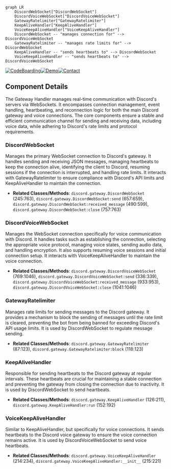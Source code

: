```mermaid
graph LR
    DiscordWebSocket["DiscordWebSocket"]
    DiscordVoiceWebSocket["DiscordVoiceWebSocket"]
    GatewayRatelimiter["GatewayRatelimiter"]
    KeepAliveHandler["KeepAliveHandler"]
    VoiceKeepAliveHandler["VoiceKeepAliveHandler"]
    DiscordWebSocket -- "manages connection for" --> DiscordVoiceWebSocket
    GatewayRatelimiter -- "manages rate limits for" --> DiscordWebSocket
    KeepAliveHandler -- "sends heartbeats to" --> DiscordWebSocket
    VoiceKeepAliveHandler -- "sends heartbeats to" --> DiscordVoiceWebSocket
```
[![CodeBoarding](https://img.shields.io/badge/Generated%20by-CodeBoarding-9cf?style=flat-square)](https://github.com/CodeBoarding/CodeBoarding)[![Demo](https://img.shields.io/badge/Try%20our-Demo-blue?style=flat-square)](https://www.codeboarding.org/demo)[![Contact](https://img.shields.io/badge/Contact%20us%20-%20codeboarding@gmail.com-lightgrey?style=flat-square)](mailto:codeboarding@gmail.com)

## Component Details

The Gateway Handler manages real-time communication with Discord's servers via WebSockets. It encompasses connection management, event handling, heartbeating, and reconnection logic for both the main Discord gateway and voice connections. The core components ensure a stable and efficient communication channel for sending and receiving data, including voice data, while adhering to Discord's rate limits and protocol requirements.

### DiscordWebSocket
Manages the primary WebSocket connection to Discord's gateway. It handles sending and receiving JSON messages, managing heartbeats to keep the connection alive, identifying the client to Discord, resuming sessions if the connection is interrupted, and handling rate limits. It interacts with GatewayRatelimiter to ensure compliance with Discord's API limits and KeepAliveHandler to maintain the connection.
- **Related Classes/Methods**: `discord.gateway.DiscordWebSocket` (245:763), `discord.gateway.DiscordWebSocket:send` (657:659), `discord.gateway.DiscordWebSocket:received_message` (490:599), `discord.gateway.DiscordWebSocket:close` (757:763)

### DiscordVoiceWebSocket
Manages the WebSocket connection specifically for voice communication with Discord. It handles tasks such as establishing the connection, selecting the appropriate voice protocol, managing voice states, sending audio data, and handling encryption. It also supports resuming voice sessions and initial connection setup. It interacts with VoiceKeepAliveHandler to maintain the voice connection.
- **Related Classes/Methods**: `discord.gateway.DiscordVoiceWebSocket` (769:1046), `discord.gateway.DiscordVoiceWebSocket:send` (336:339), `discord.gateway.DiscordVoiceWebSocket:received_message` (933:953), `discord.gateway.DiscordVoiceWebSocket:close` (1041:1046)

### GatewayRatelimiter
Manages rate limits for sending messages to the Discord gateway. It provides a mechanism to block the sending of messages until the rate limit is cleared, preventing the bot from being banned for exceeding Discord's API usage limits. It is used by DiscordWebSocket to regulate message sending.
- **Related Classes/Methods**: `discord.gateway.GatewayRatelimiter` (87:123), `discord.gateway.GatewayRatelimiter:block` (118:123)

### KeepAliveHandler
Responsible for sending heartbeats to the Discord gateway at regular intervals. These heartbeats are crucial for maintaining a stable connection and preventing the gateway from closing the connection due to inactivity. It is used by DiscordWebSocket to send heartbeats.
- **Related Classes/Methods**: `discord.gateway.KeepAliveHandler` (126:211), `discord.gateway.KeepAliveHandler:run` (152:192)

### VoiceKeepAliveHandler
Similar to KeepAliveHandler, but specifically for voice connections. It sends heartbeats to the Discord voice gateway to ensure the voice connection remains active. It is used by DiscordVoiceWebSocket to send voice heartbeats.
- **Related Classes/Methods**: `discord.gateway.VoiceKeepAliveHandler` (214:234), `discord.gateway.VoiceKeepAliveHandler:__init__` (215:221)